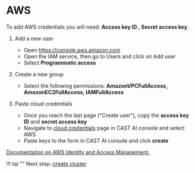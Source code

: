 # AWS

To add AWS credentials you will need: **Access key ID , Secret access key**.

1. Add a new user

     - Open <https://console.aws.amazon.com>
     - Open the IAM service, then go to Users and click on Add user
     - Select **Programmatic access**

2. Create a new group

     - Select the following permissions: **AmazonVPCFullAccess, AmazonEC2FullAccess, IAMFullAccess**

3. Paste cloud credentials

     - Once you reach the last page ("Create user"), copy the **access key ID** and **secret access key**
     - Navigate to [cloud credentials](https://console.cast.ai/cloud-credentials) page in CAST AI console and select AWS
     - Paste keys to the form in CAST AI console and click **create**

[Documentation on AWS Identity and Access Management.](https://docs.aws.amazon.com/eks/latest/userguide/security-iam.html#security_iam_access-manage)

!!! tip ""
    Next step: [create cluster](../../getting-started/create-cluster.md)
